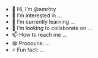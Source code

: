 - 👋 Hi, I’m @amrhty
- 👀 I’m interested in ...
- 🌱 I’m currently learning ...
- 💞️ I’m looking to collaborate on ...
- 📫 How to reach me ...
- 😄 Pronouns: ...
- ⚡ Fun fact: ...

<!---
amrhty/amrhty is a ✨ special ✨ repository because its `README.md` (this file) appears on your GitHub profile.
You can click the Preview link to take a look at your changes.
--->

